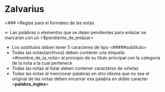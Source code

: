 # Zalvarius

<### >Reglas para el formateo de las notas

<- Las palabras o elementos que se dejan pendientes para enlazar se marcaran con un <$pendiente_de_enlazar>
- Los subtitulos deben tener 5 caracteres de tipo <#####subtitulo>
- Todas las notas(archivos) deben contener una etiqueta <#nombre_de_la_nota> al principio de su titulo principal con la categoria de la nota
a la cual  pertenece
- Todas las notas al listar deben contener caracteres de viñetas
- Todas las notas al mencionar palabras en otro idioma que no sea el original de las notas deben
encerrar esa palabra en doble caracter <**palabra_ingles**>
>